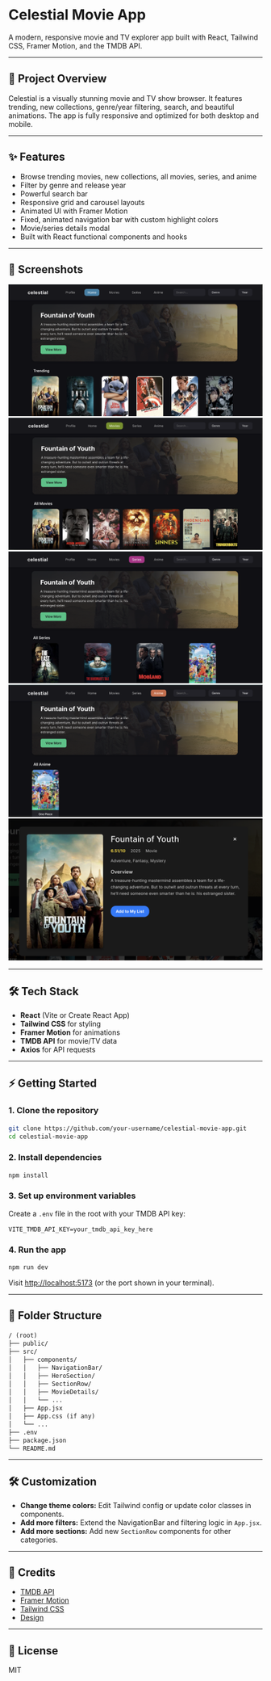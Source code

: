 # Celestial Movie App

A modern, responsive movie and TV explorer app built with React, Tailwind CSS, Framer Motion, and the TMDB API.

---

## 🚀 Project Overview
Celestial is a visually stunning movie and TV show browser. It features trending, new collections, genre/year filtering, search, and beautiful animations. The app is fully responsive and optimized for both desktop and mobile.

---

## ✨ Features
- Browse trending movies, new collections, all movies, series, and anime
- Filter by genre and release year
- Powerful search bar
- Responsive grid and carousel layouts
- Animated UI with Framer Motion
- Fixed, animated navigation bar with custom highlight colors
- Movie/series details modal
- Built with React functional components and hooks

---

## 📸 Screenshots
<!-- > Add screenshots of the Home, Movies, Series, Anime, and Details modal here -->
![Home Page](screenshots/home.png)
![Movies Page](screenshots/movies.png)
![Series Page](screenshots/series.png)
![Anime Page](screenshots/anime.png)
![Details Modal](screenshots/details.png)


---

## 🛠️ Tech Stack
- **React** (Vite or Create React App)
- **Tailwind CSS** for styling
- **Framer Motion** for animations
- **TMDB API** for movie/TV data
- **Axios** for API requests

---

## ⚡ Getting Started

### 1. Clone the repository
```bash
git clone https://github.com/your-username/celestial-movie-app.git
cd celestial-movie-app
```

### 2. Install dependencies
```bash
npm install
```

### 3. Set up environment variables
Create a `.env` file in the root with your TMDB API key:
```
VITE_TMDB_API_KEY=your_tmdb_api_key_here
```

### 4. Run the app
```bash
npm run dev
```
Visit [http://localhost:5173](http://localhost:5173) (or the port shown in your terminal).

---

## 📁 Folder Structure
```
/ (root)
├── public/
├── src/
│   ├── components/
│   │   ├── NavigationBar/
│   │   ├── HeroSection/
│   │   ├── SectionRow/
│   │   ├── MovieDetails/
│   │   └── ...
│   ├── App.jsx
│   ├── App.css (if any)
│   └── ...
├── .env
├── package.json
└── README.md
```

---

## 🛠️ Customization
- **Change theme colors:** Edit Tailwind config or update color classes in components.
- **Add more filters:** Extend the NavigationBar and filtering logic in `App.jsx`.
- **Add more sections:** Add new `SectionRow` components for other categories.

---

## 🙏 Credits
- [TMDB API](https://www.themoviedb.org/documentation/api)
- [Framer Motion](https://www.framer.com/motion/)
- [Tailwind CSS](https://tailwindcss.com/)
- [Design](https://dribbble.com/shots/19232210-Celestial-Streaming-Web-App)

---

## 📄 License
MIT 